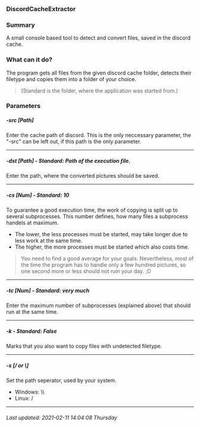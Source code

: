 ### DiscordCacheExtractor

### Summary
A small console based tool to detect and convert files, saved in the discord cache.

### What can it do?
The program gets all files from the given discord cache folder, detects their filetype and copies them into a folder of your choice. 
> (Standard is the folder, where the application was started from.)

### Parameters
##### -src [Path]  

Enter the cache path of discord. This is the only neccessary parameter, the "-src" can be left out, if this path is the only parameter.

------------

##### -dst [Path] - Standard: Path of the execution file.

Enter the path, where the converted pictures should be saved.

------------

##### -cs [Num] - Standard: 10

To guarantee a good execution time, the work of copying is split up to several subprocesses. This number defines, how many files a subprocess handels at maximum.
- The lower, the less processes must be started, may take longer due to less work at the same time.
- The higher, the more processes must be started which also costs time. 

> You need to find a good average for your goals. Nevertheless, most of the time the program has to handle only a few hundred pictures, so one second more or less should not ruin your day. ;D

------------

##### -tc [Num] - Standard: very much

Enter the maximum number of subprocesses (explained above) that should run at the same time.

------------

##### -k - Standard: False

Marks that you also want to copy files with undetected filetype.


------------

##### -s [/ or \\]
Set the path seperator, used by your system.  
- Windows: \\\\
- Linux: /

------------

###### Last updated: 2021-02-11 14:04:08 Thursday
